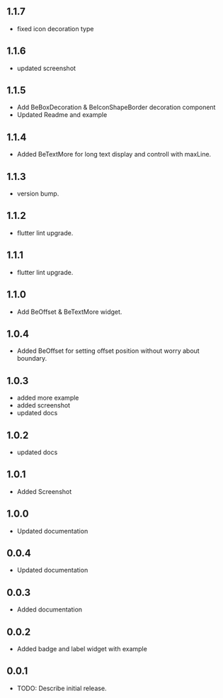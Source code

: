 ## 1.1.7

- fixed icon decoration type

## 1.1.6

- updated screenshot

## 1.1.5

- Add BeBoxDecoration & BeIconShapeBorder decoration component
- Updated Readme and example

## 1.1.4

- Added BeTextMore for long text display and controll with maxLine.

## 1.1.3

- version bump.

## 1.1.2

- flutter lint upgrade.

## 1.1.1

- flutter lint upgrade.

## 1.1.0

- Add BeOffset & BeTextMore widget.

## 1.0.4

- Added BeOffset for setting offset position without worry about boundary.

## 1.0.3

- added more example
- added screenshot
- updated docs

## 1.0.2

- updated docs

## 1.0.1

- Added Screenshot

## 1.0.0

- Updated documentation

## 0.0.4

- Updated documentation

## 0.0.3

- Added documentation

## 0.0.2

- Added badge and label widget with example

## 0.0.1

- TODO: Describe initial release.
